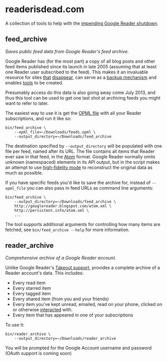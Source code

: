 # readerisdead.com

A collection of tools to help with the [impending Google Reader shutdown](http://googlereader.blogspot.com/2013/03/powering-down-google-reader.html).

## feed_archive

_Saves public feed data from Google Reader's feed archive._

Google Reader has (for the most part) a copy of all blog posts and other feed items published since its launch in late 2005 (assuming that at least one Reader user subscribed to the feed). This makes it an invaluable resource for sites [that](http://whytheluckystiff.net/) [disappear](http://www.diveintomark.org/), can serve as a [backup mechanism](http://wordpress.org/support/topic/whole-tables-gone-missing-from-db-hacked#post-1326219) and enables [tools](http://www.streamspigot.com/feed-playback/) to be created.

Presumably access do this data is also going away come July 2013, and thus this tool can be used to get one last shot at archiving feeds you might want to refer to later.

The easiest way to use it is get the [OPML file](http://www.google.com/reader/subscriptions/export) with all your Reader subscriptions, and run it like so:

```
bin/feed_archive \
    --opml_file=~/Downloads/feeds.opml \
    --output_directory=~/Downloads/feed_archive
```

The destination specified by `--output_directory` will be populated with one file per feed, named after its URL. The file contains all items that Reader ever saw in that feed, in the [Atom](http://www.ietf.org/rfc/rfc4287) format. Google Reader normally omits unknown (namespaced) elements in its API output, but in the script makes an attempt to use [high-fidelity mode](https://groups.google.com/forum/?fromgroups#!topic/fougrapi/Rab23a9jhzc) to reconstruct the original data as much as possible.

If you have specific feeds you'd like to save the archive for, instead of `--opml_file` you can also pass in feed URLs as command line arguments:

```
bin/feed_archive \
    --output_directory=~/Downloads/feed_archive \
    http://googlereader.blogspot.com/atom.xml \
    http://persistent.info/atom.xml \
    ...
```

The tool supports additional arguments for controlling how many items are fetched, see `bin/feed_archive --help` for more information.

## reader_archive

_Comprehensive archive of a Google Reader account._

Unlike Google Reader's [Takeout support](http://googlesystem.blogspot.com/2012/11/export-google-reader-data-in-google.html), provides a complete archive of a Reader account's data. This includes:

* Every read item
* Every starred item
* Every tagged item
* Every shared item (from you and your friends)
* Every item you've kept unread, emailed, read on your phone, clicked on or otherwise [interacted](http://googlesystem.blogspot.com/2008/03/explore-your-interactions-with-google.html) with.
* Every item that has appeared in one of your subscriptions

To use it:

```
bin/reader_archive \
    --output_directory=~/Downloads/reader_archive
```

You will be prompted for the Google Account username and password (OAuth support is coming soon)

